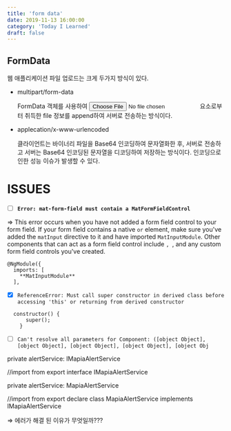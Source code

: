 ```yaml
---
title: 'form data'
date: 2019-11-13 16:00:00
category: 'Today I Learned'
draft: false
---
```


## FormData

웹 애플리케이션 파일 업로드는 크게 두가지 방식이 있다.

- multipart/form-data

  FormData 객체를 사용하여 <input type="file"> 요소로부터 취득한 file 정보를 append하여 서버로 전송하는 방식이다.

- applecation/x-www-urlencoded

  클라이언트는 바이너리 파일을 Base64 인코딩하여 문자열화한 후, 서버로 전송하고 서버는 Base64 인코딩된 문자열을 디코딩하여 저장하는 방식이다. 인코딩으로 인한 성능 이슈가 발생할 수 있다.



# ISSUES

- [ ]  **`Error: mat-form-field must contain a MatFormFieldControl`**

⇒ This error occurs when you have not added a form field control to your form field. If your form field contains a native `` or `` element, make sure you've added the `matInput` directive to it and have imported `MatInputModule`. Other components that can act as a form field control include ``, ``, and any custom form field controls you've created.

```
@NgModule({
  imports: [
    **MatInputModule**
  ],
```

- [x]  `ReferenceError: Must call super constructor in derived class before accessing 'this' or returning from derived constructor`

  ```
    constructor() {
        super();
      }
  ```

- [ ]  `Can't resolve all parameters for Component: ([object Object], [object Object], [object Object], [object Object], [object Obj`

  private alertService: IMapiaAlertService

  //import from export interface IMapiaAlertService

  private alertService: MapiaAlertService

  //import from export declare class MapiaAlertService implements IMapiaAlertService

⇒ 에러가 해결 된 이유가 무엇일까???

